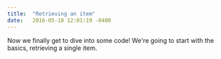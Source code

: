 ```yaml
---
title:  "Retrieving an item"
date:   2016-05-18 12:01:19 -0400
---
```

Now we finally get to dive into some code! We're going to start with the basics, retrieving a single item.
